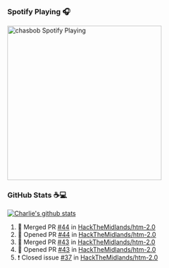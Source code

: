 ### Spotify Playing 🎧

[<img src="https://novatorem.chasbob.vercel.app/api/spotify" alt="chasbob Spotify Playing" width="350" />](https://open.spotify.com/user/charlie2026)

### GitHub Stats :coffee::computer:

[![Charlie's github stats](https://github-readme-stats-six-tau.vercel.app/api?username=chasbob&count_private=true&hide_rank=true&hide=stars&hide_title=true)](https://github.com/anuraghazra/github-readme-stats)

<!--START_SECTION:activity-->
1. 🎉 Merged PR [#44](https://github.com/HackTheMidlands/htm-2.0/pull/44) in [HackTheMidlands/htm-2.0](https://github.com/HackTheMidlands/htm-2.0)
2. 💪 Opened PR [#44](https://github.com/HackTheMidlands/htm-2.0/pull/44) in [HackTheMidlands/htm-2.0](https://github.com/HackTheMidlands/htm-2.0)
3. 🎉 Merged PR [#43](https://github.com/HackTheMidlands/htm-2.0/pull/43) in [HackTheMidlands/htm-2.0](https://github.com/HackTheMidlands/htm-2.0)
4. 💪 Opened PR [#43](https://github.com/HackTheMidlands/htm-2.0/pull/43) in [HackTheMidlands/htm-2.0](https://github.com/HackTheMidlands/htm-2.0)
5. ❗️ Closed issue [#37](https://github.com/HackTheMidlands/htm-2.0/issues/37) in [HackTheMidlands/htm-2.0](https://github.com/HackTheMidlands/htm-2.0)
<!--END_SECTION:activity-->
